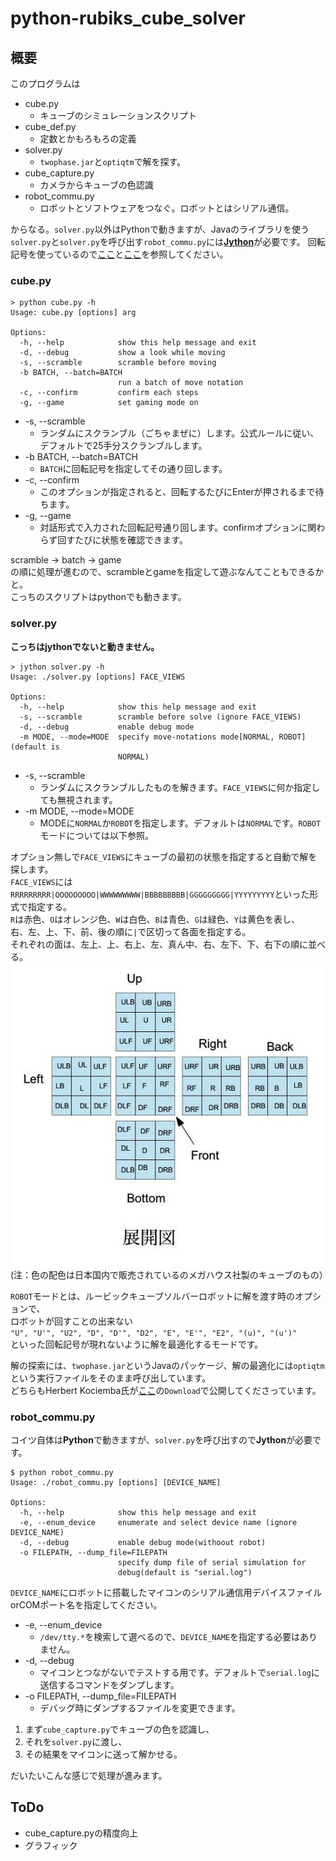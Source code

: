 python-rubiks\_cube\_solver
====

## 概要 ##
このプログラムは

 - cube.py
   - キューブのシミュレーションスクリプト
 - cube_def.py
   - 定数とかもろもろの定義
 - solver.py
   - `twophase.jar`と`optiqtm`で解を探す。
 - cube_capture.py
   - カメラからキューブの色認識
 - robot_commu.py
   - ロボットとソフトウェアをつなぐ。ロボットとはシリアル通信。

からなる。`solver.py`以外はPythonで動きますが、Javaのライブラリを使う`solver.py`と`solver.py`を呼び出す`robot_commu.py`には[__Jython__](http://www.jython.org/)が必要です。
回転記号を使っているので[ここ](http://www.planet-puzzle.com/cubekaiten.html)と[ここ](http://www.planet-puzzle.com/cube-shift.html)を参照してください。

### cube.py ###
    > python cube.py -h
    Usage: cube.py [options] arg  
    
    Options:  
      -h, --help            show this help message and exit  
      -d, --debug           show a look while moving  
      -s, --scramble        scramble before moving  
      -b BATCH, --batch=BATCH  
                            run a batch of move notation  
      -c, --confirm         confirm each steps  
      -g, --game            set gaming mode on  

 * -s, --scramble
   * ランダムにスクランブル（ごちゃまぜに）します。公式ルールに従い、デフォルトで25手分スクランブルします。
 * -b BATCH, --batch=BATCH
   * `BATCH`に回転記号を指定してその通り回します。
 * -c, --confirm
   * このオプションが指定されると、回転するたびにEnterが押されるまで待ちます。
 * -g, --game
   * 対話形式で入力された回転記号通り回します。confirmオプションに関わらず回すたびに状態を確認できます。

scramble -> batch -> game  
の順に処理が進むので、scrambleとgameを指定して遊ぶなんてこともできるかと。  
こっちのスクリプトはpythonでも動きます。

### solver.py ###
**こっちはjythonでないと動きません。**

    > jython solver.py -h
    Usage: ./solver.py [options] FACE_VIEWS
    
    Options:
      -h, --help            show this help message and exit
      -s, --scramble        scramble before solve (ignore FACE_VIEWS)
      -d, --debug           enable debug mode
      -m MODE, --mode=MODE  specify move-notations mode[NORMAL, ROBOT] (default is
                            NORMAL)

 * -s, --scramble
   * ランダムにスクランブルしたものを解きます。`FACE_VIEWS`に何か指定しても無視されます。
 * -m MODE, --mode=MODE
   * MODEに`NORMAL`か`ROBOT`を指定します。デフォルトは`NORMAL`です。`ROBOT`モードについては以下参照。
   
オプション無しで`FACE_VIEWS`にキューブの最初の状態を指定すると自動で解を探します。  
`FACE_VIEWS`には`RRRRRRRRR|OOOOOOOOO|WWWWWWWWW|BBBBBBBBB|GGGGGGGGG|YYYYYYYYY`といった形式で指定する。  
`R`は赤色、`O`はオレンジ色、`W`は白色、`B`は青色、`G`は緑色、`Y`は黄色を表し、  
右、左、上、下、前、後の順に`|`で区切って各面を指定する。  
それぞれの面は、左上、上、右上、左、真ん中、右、左下、下、右下の順に並べる。  
![展開図](https://github.com/pheehs/python-rubiks_cube_solver/raw/twophase/tenkai-zu.jpg "展開図")  
(注：色の配色は日本国内で販売されているのメガハウス社製のキューブのもの）

`ROBOT`モードとは、ルービックキューブソルバーロボットに解を渡す時のオプションで、  
ロボットが回すことの出来ない  
`"U", "U'", "U2", "D", "D'", "D2", "E", "E'", "E2", "(u)", "(u')"`  
といった回転記号が現れないように解を最適化するモードです。

解の探索には、`twophase.jar`というJavaのパッケージ、解の最適化には`optiqtm`という実行ファイルをそのまま呼び出しています。  
どちらもHerbert Kociemba氏が[ここ](http://kociemba.org/cube.htm)の`Download`で公開してくださっています。

### robot_commu.py ###
コイツ自体は**Python**で動きますが、`solver.py`を呼び出すので**Jython**が必要です。

    $ python robot_commu.py
    Usage: ./robot_commu.py [options] [DEVICE_NAME]
    
    Options:
      -h, --help            show this help message and exit
      -e, --enum_device     enumerate and select device name (ignore DEVICE_NAME)
      -d, --debug           enable debug mode(withoout robot)
      -o FILEPATH, --dump_file=FILEPATH
                            specify dump file of serial simulation for
                            debug(default is "serial.log")

`DEVICE_NAME`にロボットに搭載したマイコンのシリアル通信用デバイスファイルorCOMポート名を指定してください。

 * -e, --enum_device
   * `/dev/tty.*`を検索して選べるので、`DEVICE_NAME`を指定する必要はありません。
 * -d, --debug
   * マイコンとつながないでテストする用です。デフォルトで`serial.log`に送信するコマンドをダンプします。
 * -o FILEPATH, --dump_file=FILEPATH
   * デバッグ時にダンプするファイルを変更できます。
   
1. まず`cube_capture.py`でキューブの色を認識し、
2. それを`solver.py`に渡し、
3. その結果をマイコンに送って解かせる。

だいたいこんな感じで処理が進みます。

## ToDo ##
 - cube_capture.pyの精度向上
 - グラフィック
